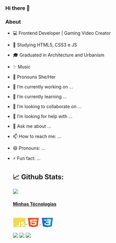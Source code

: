 ### Hi there 👋

<!--
**aAliceAmarante/aAliceAmarante** is a ✨ _special_ ✨ repository because its `README.md` (this file) appears on your GitHub profile.

Here are some ideas to get you started: -->
### About

 - 💻 Frontend Developer | Gaming Video Creator
 - 🌱 Studying HTML5, CSS3 e JS
 - 🎓 Graduated in Architecture and Urbanism
 - ✨ Music 
 - 💬 Pronouns She/Her
   
  
- 🔭 I’m currently working on ...
- 🌱 I’m currently learning ...
- 👯 I’m looking to collaborate on ...
- 🤔 I’m looking for help with ...
- 💬 Ask me about ...
- 📫 How to reach me: ...
- 😄 Pronouns: ...
- ⚡ Fun fact: ...


  ## 📈 **Github Stats:**
  
  <div>
  <a href="https://github.com/aAliceAmarante">
  <img height="180em" src="https://github-readme-stats.vercel.app/api?username=aaliceamarante&show_icons=true&theme=tokyonight&include_all_commits=true&count_private=true"/>
  <!--<img height="180em" src="https://github-readme-stats.vercel.app/api/top-langs/?username=aaliceamarante&layout=compact&langs_count=6&theme=tokyonight"/>
</div>-->
    
  <h4>Minhas Técnologias</h4>
<div style="display: inline_block"><br>
  <img align="center" alt="Js" height="30" width="40" src="https://raw.githubusercontent.com/devicons/devicon/master/icons/javascript/javascript-plain.svg">
  <img align="center" alt="HTML" height="30" width="40" src="https://raw.githubusercontent.com/devicons/devicon/master/icons/html5/html5-original.svg">
  <img align="center" alt="CSS" height="30" width="40" src="https://raw.githubusercontent.com/devicons/devicon/master/icons/css3/css3-original.svg">
</div>
 
 <br>
 
  
<div> 
  <a href="https://www.linkedin.com/in/AliceAmarante" target="_blank"><img src="https://img.shields.io/badge/-LinkedIn-%230077B5?style=for-the-badge&logo=linkedin&logoColor=white" target="_blank"></a> 
  <a href="https://instagram.com/_AliceAmarante" target="_blank"><img src="https://img.shields.io/badge/-Instagram-%23E4405F?style=for-the-badge&logo=instagram&logoColor=white" target="_blank"></a>
  <a href = "mailto:contato.aliceamarante@gmail.com"><img src="https://img.shields.io/badge/-Gmail-%23333?style=for-the-badge&logo=gmail&logoColor=white" target="_blank"></a>
   
 
